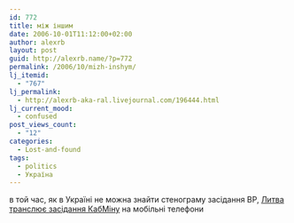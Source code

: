 ```yaml
---
id: 772
title: між іншим
date: 2006-10-01T11:12:00+02:00
author: alexrb
layout: post
guid: http://alexrb.name/?p=772
permalink: /2006/10/mizh-inshym/
lj_itemid:
  - "767"
lj_permalink:
  - http://alexrb-aka-ral.livejournal.com/196444.html
lj_current_mood:
  - confused
post_views_count:
  - "12"
categories:
  - Lost-and-found
tags:
  - politics
  - Україна
---
```

в той час, як в Україні не можна знайти стенограму засідання ВР, [Литва транслює засідання КабМіну](http://www.rocit.ru/news/shownews.php3?id=28492) на мобільні телефони